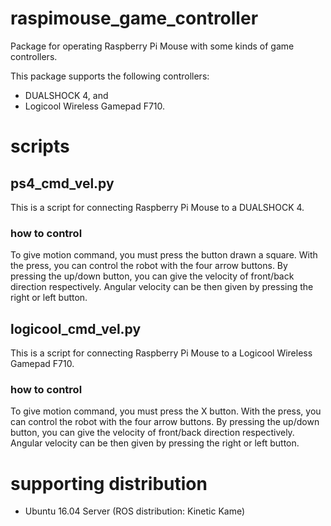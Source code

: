 # raspimouse_game_controller

Package for operating Raspberry Pi Mouse with some kinds of game controllers.

This package supports the following controllers:

* DUALSHOCK 4, and
* Logicool Wireless Gamepad F710.

# scripts

## ps4_cmd_vel.py

This is a script for connecting Raspberry Pi Mouse to a DUALSHOCK 4.

### how to control

To give motion command, you must press the button drawn a square.
With the press, you can control the robot with the four arrow buttons.
By pressing the up/down button, you can give the velocity of front/back
direction respectively. Angular velocity can be then given by pressing
the right or left button.

## logicool_cmd_vel.py

This is a script for connecting Raspberry Pi Mouse to a Logicool Wireless
Gamepad F710. 

### how to control

To give motion command, you must press the X button.
With the press, you can control the robot with the four arrow buttons.
By pressing the up/down button, you can give the velocity of front/back
direction respectively. Angular velocity can be then given by pressing
the right or left button.

# supporting distribution

* Ubuntu 16.04 Server (ROS distribution: Kinetic Kame)
